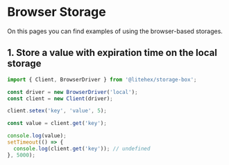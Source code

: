 # Browser Storage

On this pages you can find examples of using the browser-based storages.

## 1. Store a value with expiration time on the local storage

```typescript
import { Client, BrowserDriver } from '@litehex/storage-box';

const driver = new BrowserDriver('local');
const client = new Client(driver);

client.setex('key', 'value', 5);

const value = client.get('key');

console.log(value);
setTimeout(() => {
  console.log(client.get('key')); // undefined
}, 5000);
```
